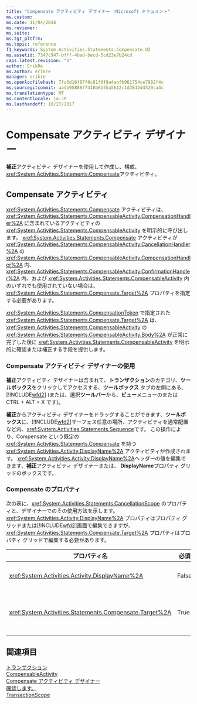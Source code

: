 ```yaml
---
title: "Compensate アクティビティ デザイナー |Microsoft ドキュメント"
ms.custom: 
ms.date: 11/04/2016
ms.reviewer: 
ms.suite: 
ms.tgt_pltfrm: 
ms.topic: reference
f1_keywords: System.Activities.Statements.Compensate.UI
ms.assetid: 7347c947-bfff-4bad-becd-5cd23e7b24cd
caps.latest.revision: "5"
author: ErikRe
ms.author: erikre
manager: erikre
ms.openlocfilehash: 7fa3d16f87f6c81f0f9a4abfb961754ce7882f4c
ms.sourcegitcommit: aadb9588877418b8b55a5612c1d3842d4520ca4c
ms.translationtype: MT
ms.contentlocale: ja-JP
ms.lasthandoff: 10/27/2017
---
```

# <a name="compensate-activity-designer"></a>Compensate アクティビティ デザイナー
**補正**アクティビティ デザイナーを使用して作成し、構成、<xref:System.Activities.Statements.Compensate>アクティビティ。  
  
## <a name="the-compensate-activity"></a>Compensate アクティビティ  
 <xref:System.Activities.Statements.Compensate> アクティビティは、<xref:System.Activities.Statements.CompensableActivity.CompensationHandler%2A> に含まれているアクティビティの <xref:System.Activities.Statements.CompensableActivity> を明示的に呼び出します。 <xref:System.Activities.Statements.Compensate> アクティビティが <xref:System.Activities.Statements.CompensableActivity.CancellationHandler%2A> の <xref:System.Activities.Statements.CompensableActivity.CompensationHandler%2A> 内、<xref:System.Activities.Statements.CompensableActivity.ConfirmationHandler%2A> 内、および <xref:System.Activities.Statements.CompensableActivity> 内のいずれでも使用されていない場合は、<xref:System.Activities.Statements.Compensate.Target%2A> プロパティを指定する必要があります。  
  
 <xref:System.Activities.Statements.CompensationToken> で指定された <xref:System.Activities.Statements.Compensate.Target%2A> は、<xref:System.Activities.Statements.CompensableActivity> の <xref:System.Activities.Statements.CompensableActivity.Body%2A> が正常に完了した後に <xref:System.Activities.Statements.CompensableActivity> を明示的に確認または補正する手段を提供します。  
  
### <a name="using-the-compensate-activity-designer"></a>Compensate アクティビティ デザイナーの使用  
 **補正**アクティビティ デザイナーは含まれて、**トランザクション**のカテゴリ、**ツールボックス**をクリックしてアクセスする、**ツールボックス**  タブの左側にある、 [!INCLUDE[wfd2](../workflow-designer/includes/wfd2_md.md)] (または、選択**ツールバー**から、**ビュー**メニューのまたは CTRL + ALT + X です)。  
  
 **補正**からアクティビティ デザイナーをドラッグすることができます、**ツールボックス**に、[!INCLUDE[wfd2](../workflow-designer/includes/wfd2_md.md)]サーフェス任意の場所、アクティビティを通常配置など内、<xref:System.Activities.Statements.Sequence>です。 この操作により、Compensate という既定の <xref:System.Activities.Statements.Compensate> を持つ <xref:System.Activities.Activity.DisplayName%2A> アクティビティが作成されます。 <xref:System.Activities.Activity.DisplayName%2A>ヘッダーの値を編集できます、**補正**アクティビティ デザイナーまたは、 **DisplayName**プロパティ グリッドのボックスです。  
  
### <a name="the-compensate-properties"></a>Compensate のプロパティ  
 次の表に、<xref:System.Activities.Statements.CancellationScope> のプロパティと、デザイナーでのその使用方法を示します。 <xref:System.Activities.Activity.DisplayName%2A> プロパティはプロパティ グリッドまたは[!INCLUDE[wfd2](../workflow-designer/includes/wfd2_md.md)]画面で編集できますが、<xref:System.Activities.Statements.Compensate.Target%2A> プロパティはプロパティ グリッドで編集する必要があります。  
  
|プロパティ名|必須|使用方法|  
|-------------------|--------------|-----------|  
|<xref:System.Activities.Activity.DisplayName%2A>|False|<xref:System.Activities.Statements.Compensate> アクティビティの表示名を指定します (省略可能)。 既定値は Compensate です。|  
|<xref:System.Activities.Statements.Compensate.Target%2A>|True|この <xref:System.Activities.InArgument%601> アクティビティの <xref:System.Activities.Statements.CompensationToken> を含む <xref:System.Activities.Statements.Compensate> を指定します。|  
  
## <a name="see-also"></a>関連項目  
 [トランザクション](../workflow-designer/transaction-activity-designers.md)   
 [CompensableActivity](../workflow-designer/compensableactivity-activity-designer.md)   
 [Compensate アクティビティ デザイナー](../workflow-designer/compensate-activity-designer.md)   
 [確認します。](../workflow-designer/confirm-activity-designer.md)   
 [TransactionScope](../workflow-designer/transactionscope-activity-designer.md)